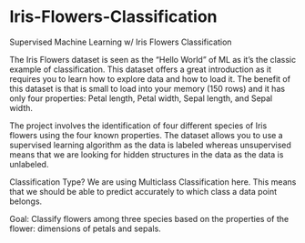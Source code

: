 # Iris-Flowers-Classification
Supervised Machine Learning w/ Iris Flowers Classification


The Iris Flowers dataset is seen as the “Hello World” of ML as it’s the classic example of classification. This dataset offers a great introduction as it requires you to learn how to explore data and how to load it. The benefit of this dataset is that is small to load into your memory (150 rows) and it has only four properties: Petal length, Petal width, Sepal length, and Sepal width.


The project involves the identification of four different species of Iris flowers using the four known properties. The dataset allows you to use a supervised learning algorithm as the data is labeled whereas unsupervised means that we are looking for hidden structures in the data as the data is unlabeled.

Classification Type? We are using Multiclass Classification here. This means that we should be able to predict accurately to which class a data point belongs.

Goal: Classify flowers among three species based on the properties of the flower: dimensions of petals and sepals.